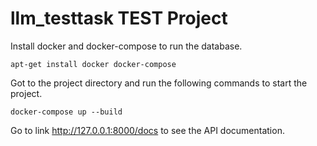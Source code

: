 # llm_testtask TEST Project

Install docker and docker-compose to run the database.
```shell
apt-get install docker docker-compose
```

Got to the project directory and run the following commands to start the project.
```shell
docker-compose up --build
```

Go to link http://127.0.0.1:8000/docs to see the API documentation.